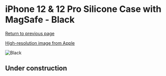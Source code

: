 # iPhone 12 & 12 Pro Silicone Case with MagSafe - Black

[Return to previous page](/iphone_12)

[High-resolution image from Apple](https://store.storeimages.cdn-apple.com/8756/as-images.apple.com/is/MHL73?wid=4500&hei=4500&fmt=png)

<div style="width: 500px"><img src="/everyphone/MHL73.png" alt="Black"></div>

## Under construction
